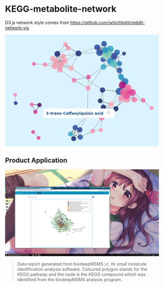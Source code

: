 # KEGG-metabolite-network

D3.js network style comes from https://github.com/whichlight/reddit-network-vis

![](./etc/canvas.png)

## Product Application

![](./etc/biodeepMSMS.png)
> Data report generated from biodeepMSMS ``LC_MS`` small molecule identification analysis software. Coloured polygon stands for the KEGG pathway and the node is the KEGG compound which was identified from the biodeepMSMS analysis program.